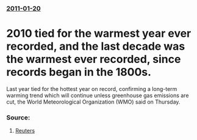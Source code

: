 ### [2011-01-20](/news/2011/01/20/index.md)

# 2010 tied for the warmest year ever recorded, and the last decade was the warmest ever recorded, since records began in the 1800s.

Last year tied for the hottest year on record, confirming a long-term warming trend which will continue unless greenhouse gas emissions are cut, the World Meteorological Organization (WMO) said on Thursday.


### Source:

1. [Reuters](http://www.reuters.com/article/idUSTRE70I30X20110120)
